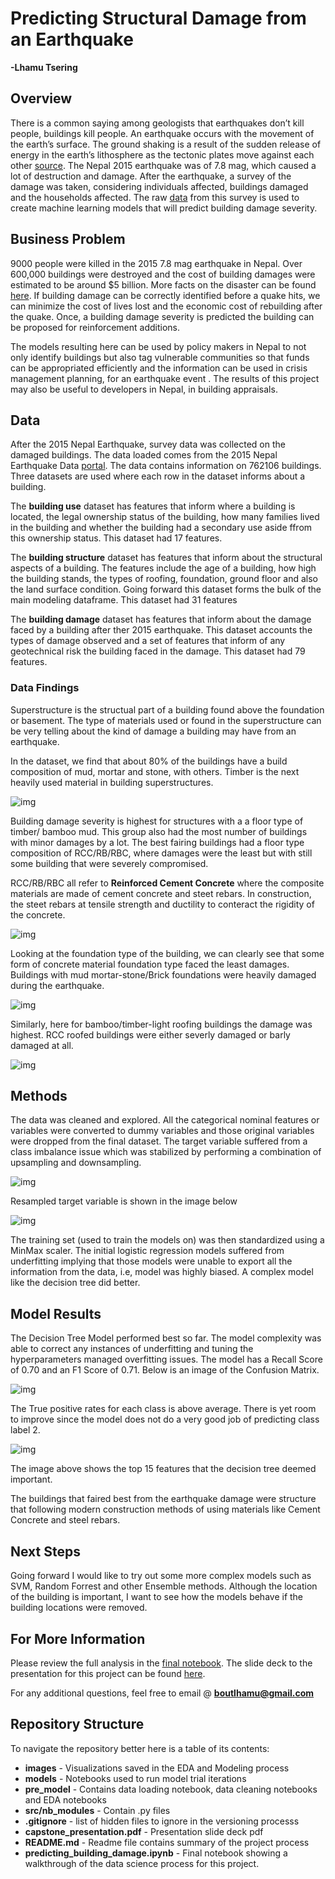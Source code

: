 # Predicting Structural Damage from an Earthquake
**-Lhamu Tsering**

## Overview

There is a common saying among geologists that earthquakes don’t kill people, buildings kill people. An earthquake occurs with the movement of the earth’s surface. The ground shaking is a result of the sudden release of energy in the earth’s lithosphere as the tectonic plates move against each other [source](https://www.usgs.gov/faqs/what-earthquake-and-what-causes-them-happen?qt-news_science_products=0#qt-news_science_products). The Nepal 2015 earthquake was of 7.8 mag, which caused a lot of destruction and damage. After the earthquake, a survey of the damage was taken, considering individuals affected, buildings damaged and the households affected. The raw [data](https://eq2015.npc.gov.np/#/download) from this survey is used to create machine learning models that will predict building damage severity. 

## Business Problem

9000 people were killed in the 2015 7.8 mag earthquake in Nepal. Over 600,000 buildings were destroyed and the cost of building damages were estimated to be around $5 billion. More facts on the disaster can be found [here](https://www.britannica.com/topic/Nepal-earthquake-of-2015). If building damage can be correctly identified before a quake hits, we can minimize the cost of lives lost and the economic cost of rebuilding after the quake. Once, a building damage severity is predicted the building can be proposed for reinforcement additions. 

The models resulting here can be used by policy makers in Nepal to not only identify buildings but also tag vulnerable communities so that funds can be appropriated efficiently and the information can be used in crisis management planning, for an earthquake event .
The results of this project may also be useful to developers in Nepal, in building appraisals.

## Data

After the 2015 Nepal Earthquake, survey data was collected on the damaged buildings. The data loaded comes from the 2015 Nepal Earthquake Data [portal](https://eq2015.npc.gov.np/#/download). The data contains information on 762106 buildings. Three datasets are used where each row in the dataset informs about a building.

The **building use** dataset has features that inform where a building is located, the legal ownership status of the building, how many families lived in the building and whether the building had a secondary use aside ffrom this ownership status. This dataset had 17 features.

The **building structure** dataset has features that inform about the structural aspects of a building. The features include the age of a building, how high the building stands, the types of roofing, foundation, ground floor and also the land surface condition. Going forward this dataset forms the bulk of the main modeling dataframe. This dataset had 31 features


The **building damage** dataset has features that inform about the damage faced by a building after ther 2015 earthquake. This dataset accounts the types of damage observed and a set of features that inform of any geotechnical risk the building faced in the damage. This dataset had 79 features.

### Data Findings
Superstructure is the structual part of a building found above the foundation or basement. The type of materials used or found in the superstructure can be very telling about the kind of damage a building may have from an earthquake. 

In the dataset, we find that about 80% of the buildings have a build composition of mud, mortar and stone, with others. Timber is the next heavily used material in building superstructures.

![img](./images/Distribution_of_building_superstructure_composition.png)

Building damage severity is highest for structures with a a floor type of timber/ bamboo mud. This group also had the most number of buildings with minor damages by a lot. The best fairing buildings had a floor type composition of RCC/RB/RBC, where damages were the least but with still some building that were severely compromised.

RCC/RB/RBC all refer to **Reinforced Cement Concrete** where the composite materials are made of cement concrete and steet rebars. In construction, the steet rebars at tensile strength and ductility to conteract the rigidity of the concrete.

![img](./images/Building_damage_on_floor_type.png)

Looking at the foundation type of the building, we can clearly see that some form of concrete material foundation type faced the least damages. Buildings with mud mortar-stone/Brick foundations were heavily damaged during the earthquake.

![img](./images/Building_damage_on_foundation_type.png)

Similarly, here for bamboo/timber-light roofing buildings the damage was highest. RCC roofed buildings were either severly damaged or barly damaged at all. 

![img](./images/Building_damage_on_Roof_type.png)

## Methods
The data was cleaned and explored. All the categorical nominal features or variables were converted to dummy variables and those original variables were dropped from the final dataset. The target variable suffered from a class imbalance issue which was stabilized by performing a combination of upsampling and downsampling.

![img](./images/target_variable_class_imbalance.png)

Resampled target variable is shown in the image below

![img](./images/target_variable_Resampled.png)

The training set (used to train the models on) was then standardized using a MinMax scaler.  The initial logistic regression models suffered from underfitting implying that those models were unable to export all the information from the data, i.e, model was highly biased. A complex model like the decision tree did better.

## Model Results

The Decision Tree Model performed best so far. The model complexity was able to correct any instances of underfitting and tuning the hyperparameters managed overfitting issues.
The model has a Recall Score of 0.70 and an F1 Score of 0.71. Below is an image of the Confusion Matrix.

![img](./images/confusion_matrix_final.png)

The True positive rates for each class is above average. There is yet room to improve since the model does not do a very good job of predicting class label 2.

![img](./images/Decision_tree_important_features.png)

The image above shows the top 15 features that the decision tree deemed important.

The buildings that faired best from the earthquake damage were structure that following modern construction methods of using materials like Cement Concrete and steel rebars.

## Next Steps

Going forward I would like to try out some more complex models such as SVM, Random Forrest and other Ensemble methods. 
Although the location of the building is important, I want to see how the models behave if the building locations were removed.


## For More Information

Please review the full analysis in the [final notebook](predicting_building_damage.ipynb). The slide deck to the presentation for this project can be found [here]('capstone_presentation.pdf').

For any additional questions, feel free to email @ **boutlhamu@gmail.com**

## Repository Structure

To navigate the repository better here is a table of its contents:

* **images** - Visualizations saved in the EDA and Modeling process
* **models** - Notebooks used to run model trial iterations
* **pre_model** - Contains data loading notebook, data cleaning notebooks and EDA notebooks
* **src/nb_modules** - Contain .py files
* **.gitignore** - list of hidden files to ignore in the versioning processs
* **capstone_presentation.pdf** - Presentation slide deck pdf 
* **README.md** - Readme file contains summary of the project process
* **predicting_building_damage.ipynb** - Final notebook showing a walkthrough of the data science process for this project.
